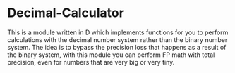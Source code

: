 # Decimal-Calculator
This is a module written in D which implements functions for you to perform calculations with the decimal number system rather than the binary number system. The idea is to bypass the precision loss that happens as a result of the binary system, with this module you can perform FP math with total precision, even for numbers that are very big or very tiny.
